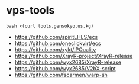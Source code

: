 # vps-tools

```
bash <(curl tools.gensokyo.us.kg)
```

- https://github.com/spiritLHLS/ecs
- https://github.com/oneclickvirt/ecs
- https://github.com/xykt/IPQuality
- https://github.com/XrayR-project/XrayR-release
- https://github.com/wyx2685/XrayR-release
- https://github.com/wyx2685/V2bX-script
- https://github.com/fscarmen/warp-sh
